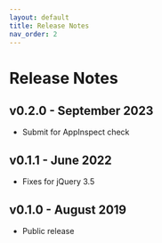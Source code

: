 ```yaml
---
layout: default
title: Release Notes
nav_order: 2
---
```

# Release Notes

## v0.2.0 - September 2023

- Submit for AppInspect check


## v0.1.1 - June 2022

- Fixes for jQuery 3.5


## v0.1.0 - August 2019

- Public release
